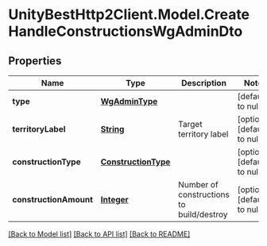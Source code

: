 # UnityBestHttp2Client.Model.CreateHandleConstructionsWgAdminDto
## Properties

Name | Type | Description | Notes
------------ | ------------- | ------------- | -------------
**type** | [**WgAdminType**](WgAdminType.md) |  | [default to null]
**territoryLabel** | [**String**](string.md) | Target territory label | [optional] [default to null]
**constructionType** | [**ConstructionType**](ConstructionType.md) |  | [optional] [default to null]
**constructionAmount** | [**Integer**](integer.md) | Number of constructions to build/destroy | [optional] [default to null]

[[Back to Model list]](../README.md#documentation-for-models) [[Back to API list]](../README.md#documentation-for-api-endpoints) [[Back to README]](../README.md)


